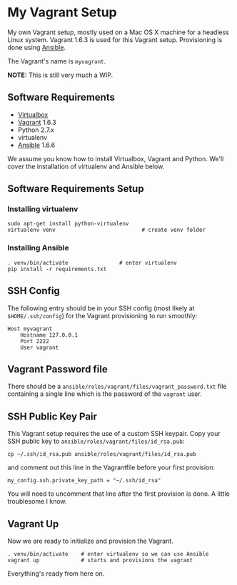 # My Vagrant Setup

My own Vagrant setup, mostly used on a Mac OS X machine for a headless Linux
system. Vagrant 1.6.3 is used for this Vagrant setup.
Provisioning is done using [Ansible](http://www.ansible.com/home).

The Vagrant's name is `myvagrant`.

**NOTE:** This is still very much a WIP.

## Software Requirements

- [Virtualbox](https://www.virtualbox.org/wiki/Downloads)
- [Vagrant](http://www.vagrantup.com/) 1.6.3
- Python 2.7.x
- virtualenv
- [Ansible](http://www.ansible.com/home) 1.6.6

We assume you know how to install Virtualbox, Vagrant and Python.
We'll cover the installation of virtualenv and Ansible below.

## Software Requirements Setup

### Installing virtualenv

    sudo apt-get install python-virtualenv
    virtualenv venv                           # create venv folder

### Installing Ansible

    . venv/bin/activate                # enter virtualenv
    pip install -r requirements.txt

## SSH Config

The following entry should be in your SSH config (most likely at
`$HOME/.ssh/config`) for the Vagrant provisioning to run smoothly:

    Host myvagrant
        Hostname 127.0.0.1
        Port 2222
        User vagrant

## Vagrant Password file

There should be a `ansible/roles/vagrant/files/vagrant_password.txt` file
containing a single line which is the password of the `vagrant` user.

## SSH Public Key Pair

This Vagrant setup requires the use of a custom SSH keypair. Copy your
SSH public key to `ansible/roles/vagrant/files/id_rsa.pub`:

    cp ~/.ssh/id_rsa.pub ansible/roles/vagrant/files/id_rsa.pub

and comment out this line in the Vagrantfile before your first provision:

    my_config.ssh.private_key_path = "~/.ssh/id_rsa"

You will need to uncomment that line after the first provision is done.
A little troublesome I know.

## Vagrant Up

Now we are ready to initialize and provision the Vagrant.

    . venv/bin/activate    # enter virtualenv so we can use Ansible
    vagrant up             # starts and provisions the vagrant

Everything's ready from here on.
